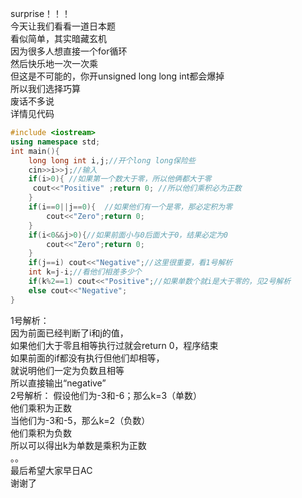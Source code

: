 surprise！！！  
今天让我们看看一道日本题  
看似简单，其实暗藏玄机  
因为很多人想直接一个for循环  
然后快乐地一次一次乘  
但这是不可能的，你开unsigned long long int都会爆掉  
所以我们选择巧算  
废话不多说  
详情见代码
```cpp
#include <iostream>
using namespace std;
int main(){
    long long int i,j;//开个long long保险些
    cin>>i>>j;//输入
    if(i>0){ //如果第一个数大于零，所以他俩都大于零
     cout<<"Positive" ;return 0; //所以他们乘积必为正数
    } 
    if(i==0||j==0){  //如果他们有一个是零，那必定积为零
        cout<<"Zero";return 0;
    }
    if(i<0&&j>0){//如果前面小与0后面大于0，结果必定为0
        cout<<"Zero";return 0;
    }
    if(j==i) cout<<"Negative";//这里很重要，看1号解析
    int k=j-i;//看他们相差多少个
    if(k%2==1) cout<<"Positive";//如果单数个就i是大于零的，见2号解析
    else cout<<"Negative";
}
```
1号解析：  
因为前面已经判断了i和j的值，  
如果他们大于零且相等执行过就会return 0，程序结束  
如果前面的if都没有执行但他们却相等，  
就说明他们一定为负数且相等  
所以直接输出“negative”  
2号解析： 
假设他们为-3和-6；那么k=3（单数）  
他们乘积为正数  
当他们为-3和-5，那么k=2（负数）  
他们乘积为负数  
所以可以得出k为单数是乘积为正数  
。。  
最后希望大家早日AC  
谢谢了



